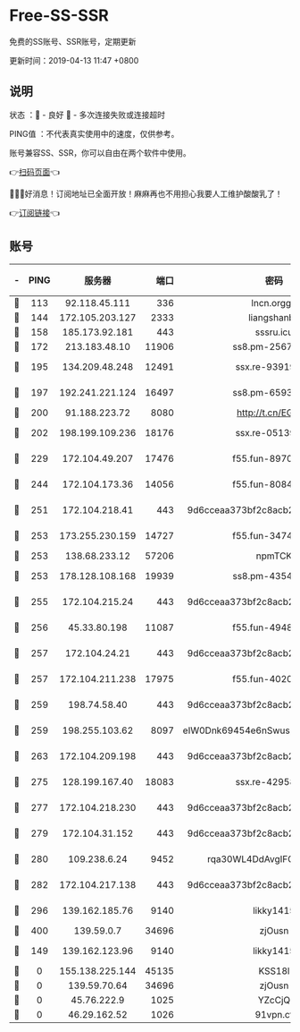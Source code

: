 # Free-SS-SSR

免费的SS账号、SSR账号，定期更新

更新时间：2019-04-13 11:47 +0800

## 说明

状态     ：🙂 - 良好 🙁 - 多次连接失败或连接超时

PING值   ：不代表真实使用中的速度，仅供参考。

账号兼容SS、SSR，你可以自由在两个软件中使用。

👉[扫码页面](https://liesauer.github.io/Free-SS-SSR/)👈

🎉🎉🎉好消息！订阅地址已全面开放！麻麻再也不用担心我要人工维护酸酸乳了！

👉[订阅链接](https://www.liesauer.net/yogurt/subscribe?ACCESS_TOKEN=DAYxR3mMaZAsaqUb)👈

## 账号

|-|PING|服务器|端口|密码|加密方式|区域|
|:----:|:----:|:-----:|-----:|:----:|:----:|:----:|
|🙂|113|92.118.45.111|336|lncn.orgg8|rc4|JP|
|🙂|144|172.105.203.127|2333|liangshanbo|chacha20|JP|
|🙂|158|185.173.92.181|443|sssru.icu|rc4-md5|RU|
|🙂|172|213.183.48.10|11906|ss8.pm-25676868|rc4-md5|RU|
|🙂|195|134.209.48.248|12491|ssx.re-93919714|aes-256-cfb|US|
|🙂|197|192.241.221.124|16497|ss8.pm-65934827|aes-256-cfb|US|
|🙂|200|91.188.223.72|8080|http://t.cn/EGJIyrl|rc4-md5|RU|
|🙂|202|198.199.109.236|18176|ssx.re-05139885|aes-256-cfb|US|
|🙂|229|172.104.49.207|17476|f55.fun-89704239|aes-256-cfb|SG|
|🙂|244|172.104.173.36|14056|f55.fun-80847555|aes-256-cfb|SG|
|🙂|251|172.104.218.41|443|9d6cceaa373bf2c8acb22e60b6a58be6|aes-256-cfb|US|
|🙂|253|173.255.230.159|14727|f55.fun-34743198|aes-256-cfb|US|
|🙂|253|138.68.233.12|57206|npmTCK|rc4-md5|US|
|🙂|253|178.128.108.168|19939|ss8.pm-43547562|aes-256-cfb|SG|
|🙂|255|172.104.215.24|443|9d6cceaa373bf2c8acb22e60b6a58be6|aes-256-cfb|US|
|🙂|256|45.33.80.198|11087|f55.fun-49488577|aes-256-cfb|US|
|🙂|257|172.104.24.21|443|9d6cceaa373bf2c8acb22e60b6a58be6|aes-256-cfb|US|
|🙂|257|172.104.211.238|17975|f55.fun-40202227|aes-256-cfb|US|
|🙂|259|198.74.58.40|443|9d6cceaa373bf2c8acb22e60b6a58be6|aes-256-cfb|US|
|🙂|259|198.255.103.62|8097|eIW0Dnk69454e6nSwuspv9DmS201tQ0D|aes-256-cfb|US|
|🙂|263|172.104.209.198|443|9d6cceaa373bf2c8acb22e60b6a58be6|aes-256-cfb|US|
|🙂|275|128.199.167.40|18083|ssx.re-42958888|aes-256-cfb|SG|
|🙂|277|172.104.218.230|443|9d6cceaa373bf2c8acb22e60b6a58be6|aes-256-cfb|US|
|🙂|279|172.104.31.152|443|9d6cceaa373bf2c8acb22e60b6a58be6|aes-256-cfb|US|
|🙂|280|109.238.6.24|9452|rqa30WL4DdAvgIFG6Fs3znzTa|aes-256-cfb|FR|
|🙂|282|172.104.217.138|443|9d6cceaa373bf2c8acb22e60b6a58be6|aes-256-cfb|US|
|🙂|296|139.162.185.76|9140|likky1415|aes-256-cfb|DE|
|🙂|400|139.59.0.7|34696|zjOusn|chacha20|IN|
|🙂|149|139.162.123.96|9140|likky1415|aes-256-cfb|JP|
|🙁|0|155.138.225.144|45135|KSS18l|rc4-md5|US|
|🙁|0|139.59.70.64|34696|zjOusn|chacha20|IN|
|🙁|0|45.76.222.9|1025|YZcCjQ|rc4-md5|JP|
|🙁|0|46.29.162.52|1026|91vpn.cf|rc4-md5|RU|
